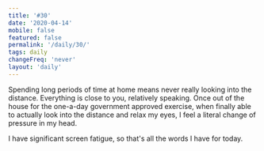 ```yaml
---
title: '#30'
date: '2020-04-14'
mobile: false
featured: false
permalink: '/daily/30/'
tags: daily
changeFreq: 'never'
layout: 'daily'
---
```


Spending long periods of time at home means never really looking into the distance. Everything is close to you, relatively speaking. Once out of the house for the one-a-day government approved exercise, when finally able to actually look into the distance and relax my eyes, I feel a literal change of pressure in my head.

I have significant screen fatigue, so that's all the words I have for today.
